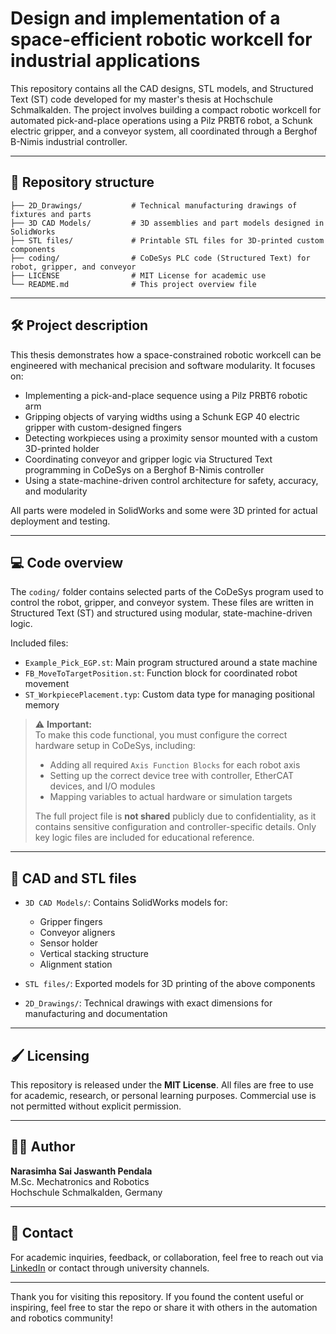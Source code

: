 # Design and implementation of a space-efficient robotic workcell for industrial applications

This repository contains all the CAD designs, STL models, and Structured Text (ST) code developed for my master's thesis at Hochschule Schmalkalden. The project involves building a compact robotic workcell for automated pick-and-place operations using a Pilz PRBT6 robot, a Schunk electric gripper, and a conveyor system, all coordinated through a Berghof B-Nimis industrial controller.

---

## 📁 Repository structure

```
├── 2D_Drawings/           # Technical manufacturing drawings of fixtures and parts
├── 3D CAD Models/         # 3D assemblies and part models designed in SolidWorks
├── STL files/             # Printable STL files for 3D-printed custom components
├── coding/                # CoDeSys PLC code (Structured Text) for robot, gripper, and conveyor
├── LICENSE                # MIT License for academic use
└── README.md              # This project overview file
```

---

## 🛠️ Project description

This thesis demonstrates how a space-constrained robotic workcell can be engineered with mechanical precision and software modularity. It focuses on:

- Implementing a pick-and-place sequence using a Pilz PRBT6 robotic arm
- Gripping objects of varying widths using a Schunk EGP 40 electric gripper with custom-designed fingers
- Detecting workpieces using a proximity sensor mounted with a custom 3D-printed holder
- Coordinating conveyor and gripper logic via Structured Text programming in CoDeSys on a Berghof B-Nimis controller
- Using a state-machine-driven control architecture for safety, accuracy, and modularity

All parts were modeled in SolidWorks and some were 3D printed for actual deployment and testing.

---

## 💻 Code overview

The `coding/` folder contains selected parts of the CoDeSys program used to control the robot, gripper, and conveyor system. These files are written in Structured Text (ST) and structured using modular, state-machine-driven logic.

Included files:
- `Example_Pick_EGP.st`: Main program structured around a state machine
- `FB_MoveToTargetPosition.st`: Function block for coordinated robot movement
- `ST_WorkpiecePlacement.typ`: Custom data type for managing positional memory

> ⚠️ **Important:**  
> To make this code functional, you must configure the correct hardware setup in CoDeSys, including:
> - Adding all required `Axis Function Blocks` for each robot axis
> - Setting up the correct device tree with controller, EtherCAT devices, and I/O modules
> - Mapping variables to actual hardware or simulation targets  
>
> The full project file is **not shared** publicly due to confidentiality, as it contains sensitive configuration and controller-specific details. Only key logic files are included for educational reference.

---

## 🔷 CAD and STL files

- `3D CAD Models/`: Contains SolidWorks models for:
  - Gripper fingers
  - Conveyor aligners
  - Sensor holder
  - Vertical stacking structure
  - Alignment station

- `STL files/`: Exported models for 3D printing of the above components

- `2D_Drawings/`: Technical drawings with exact dimensions for manufacturing and documentation

---

## 🖌️ Licensing

This repository is released under the **MIT License**. All files are free to use for academic, research, or personal learning purposes. Commercial use is not permitted without explicit permission.

---

## 👨‍🎓 Author

**Narasimha Sai Jaswanth Pendala**  
M.Sc. Mechatronics and Robotics  
Hochschule Schmalkalden, Germany

---

## 📧 Contact

For academic inquiries, feedback, or collaboration, feel free to reach out via [LinkedIn](https://www.linkedin.com/in/narasimha-sai-jaswanth-pendala/) or contact through university channels.

---

Thank you for visiting this repository. If you found the content useful or inspiring, feel free to star the repo or share it with others in the automation and robotics community!
